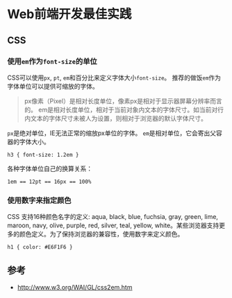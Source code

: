 Web前端开发最佳实践
===================


## CSS

### 使用`em`作为`font-size`的单位

CSS可以使用`px`, `pt`, `em`和百分比来定义字体大小`font-size`。 推荐的做饭`em`作为字体单位可以提供可缩放的字体。

> px像素（Pixel）是相对长度单位，像素px是相对于显示器屏幕分辨率而言的。
> em是相对长度单位，相对于当前对象内文本的字体尺寸。如当前对行内文本的字体尺寸未被人为设置，则相对于浏览器的默认字体尺寸。

`px`是绝对单位，IE无法正常的缩放px单位的字体。
`em`是相对单位，它会寄出父容器的字体大小。

    h3 { font-size: 1.2em }

各种字体单位自己的换算关系：

    1em == 12pt == 16px == 100%


### 使用数字来指定颜色

CSS 支持16种颜色名字的定义: aqua, black, blue, fuchsia, gray, green, lime, maroon, navy, olive, purple, red, silver,
teal, yellow, white。某些浏览器支持更多的颜色定义。为了保持浏览器的兼容性，使用数字来定义颜色。

    h1 { color: #E6F1F6 }




## 参考

* http://www.w3.org/WAI/GL/css2em.htm

